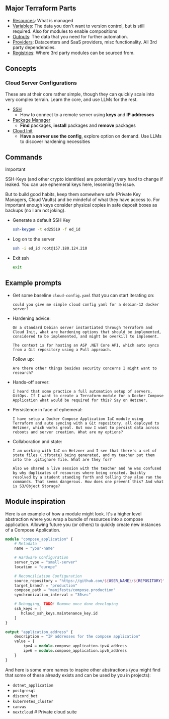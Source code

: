 ## Major Terraform Parts

- [Resources](https://developer.hashicorp.com/terraform/plugin/sdkv2/resources): What is managed
- [Variables](https://developer.hashicorp.com/terraform/language/values): The data you don't want to version control, but is still required. Also for modules to enable compositions
- [Outputs](https://developer.hashicorp.com/terraform/language/values): The data that you need for further automation.
- [Providers](https://developer.hashicorp.com/terraform/language/providers): Datacenters and SaaS providers, misc functionality. All 3rd party dependencies.
- [Registries](https://registry.terraform.io/): Where 3rd party modules can be sourced from.

## Concepts

### Cloud Server Configurations

These are at their core rather simple, though they can quickly scale into very complex terrain. Learn the core, and use LLMs for the rest.

- [SSH](https://www.digitalocean.com/community/tutorials/ssh-essentials-working-with-ssh-servers-clients-and-keys)
  - How to connect to a remote server using **keys** and **IP addresses**
- [Package Manager](https://www.onyxgs.com/blog/introduction-package-managers)
  - **Find** packages, **install** packages and **remove** packages
- [Cloud Init](https://cloudinit.readthedocs.io/en/latest/tutorial/index.html)
  - **Have a server use the config**, explore option on demand. Use LLMs to discover hardening necessities

## Commands

> [!IMPORTANT]
> SSH-Keys (and other crypto identities) are potentially very hard to change if leaked. You can use ephemeral keys here, lessening the issue.
>
> But to build good habits, keep them somewhere safe (Private Key Managers, Cloud Vaults) and be mindeful of what they have access to. For important enough keys consider physical copies in safe deposit boxes as backups (no I am not joking).

- Generate a default SSH Key

  ```sh
  ssh-keygen -t ed25519 -f ed_id
  ```

- Log on to the server

  ```sh
  ssh -i ed_id root@157.180.124.210
  ```

- Exit ssh

  ```sh
  exit
  ```

## Example prompts

- Get some baseline `cloud-config.yaml` that you can start iterating on:
  ```
  could you give me simple cloud config yaml for a debian-12 docker server?
  ```
- Hardening advice:

  ```
  On a standard Debian server instantiated through Terraform and Cloud Init, what are hardening options that should be implemented, considered to be implemented, and might be overkill to implement.

  The context is for hosting an ASP .NET Core API, which auto syncs from a Git repository using a Pull approach.
  ```

  Follow up:

  ```
  Are there other things besides security concerns I might want to research?
  ```

- Hands-off server:
  ```
  I heard that some practice a full automation setup of servers, GitOps. If I want to create a Terraform module for a Docker Compose Application what would be required for this? Say on Hetzner.
  ```
- Persistence in face of ephemeral:
  ```
  I have setup a Docker Compose Application IaC module using Terraform and auto syncing with a Git repository, all deployed to Hetzner, which works great. But now I want to persist data across reboots and server creation. What are my options?
  ```
- Collaboration and state:

  ```
  I am working with IaC on Hetzner and I see that there's a set of state files (.tfstate) being generated, and my teacher put them into the .gitignore file. What are they for?

  Also we shared a live session with the teacher and he was confused by why duplicates of resources where being created. Quickly resolved by a student standing forth and telling they also ran the commands. That seems dangerous. How does one prevent this? And what is S3/Object Storage?
  ```

## Module inspiration

Here is an example of how a module might look. It's a higher level abstraction where you wrap a bundle of resources into a compose application. Allowing future you (or others) to quickly create new instances of a Compose Application.

```tf
module "compose_application" {
    # Metadata
    name = "your-name"

    # Hardware Configuration
    server_type = "small-server"
    location = "europe"

    # Reconciliation Configuration
    source_repository = "https://github.com/${USER_NAME}/${REPOSITORY}"
    target_branch = "production"
    compose_path = "manifests/compose.production"
    synchronization_interval = "30sec"

    # Debugging, TODO! Remove once done developing
    ssh_keys = [
       hcloud_ssh_keys.maintenance_key.id
    ]
}

output "application_address" {
    description = "IP addresses for the compose application"
    value = {
        ipv4 = module.compose_application.ipv4_address
        ipv6 = module.compose_application.ipv6_address
    }
}
```

And here is some more names to inspire other abstractions (you might find that some of these already exists and can be used by you in projects):

- `dotnet_application`
- `postgresql`
- `discord_bot`
- `kubernetes_cluster`
- `canvas`
- `nextcloud` # Private cloud suite
